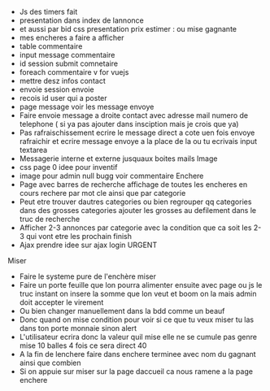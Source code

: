 - Js des timers fait 
- presentation dans index de lannonce 
- et aussi par bid css presentation prix estimer : ou mise gagnante
- mes encheres a faire a afficher 
- table commentaire 
- input message commentaire
- id session submit comnetaire 
- foreach commentaire v for vuejs
- mettre desz infos contact
- envoie session envoie
- recois id user qui a poster
- page message voir les message envoye
- Faire envoie message a droite contact avec adresse mail numero de telephone ( si ya pas ajouter dans insciption mais je crois que ya)
- Pas rafraischissement ecrire le message direct a cote uen fois envoye rafraichir et ecrire message envoye a la place de la ou tu ecrivais input textarea
- Messagerie interne et externe jusquaux boites mails
Image
- css page 0 idee pour inventif
- image pour admin null bugg voir commentaire 
Enchere
- Page avec barres de recherche affichage de toutes les encheres en cours rechere par mot cle ainsi que par categorie
- Peut etre trouver dautres categories ou bien regrouper qq categories dans des grosses categories ajouter les grosses au defilement dans le truc de recherche
- Afficher 2-3 annonces par categorie avec la condition que ca soit les 2-3 qui vont etre les prochain finish
- Ajax prendre idee sur ajax login URGENT



Miser
- Faire le systeme pure de l'enchère miser 
- Faire un porte feuille que lon pourra alimenter ensuite avec page ou js le truc instant on insere la somme que lon veut et boom on la mais admin doit accepter le virement
- Ou bien changer manuellement dans la bdd comme un beauf
- Donc quand on mise condition pour voir si ce que tu veux miser tu las dans ton porte monnaie sinon alert
- L'utilisateur ecrira donc la valeur quil mise elle ne se cumule pas genre mise 10 balles 4 fois ce sera direct 40  
- A la fin de lenchere faire dans enchere terminee avec nom du gagnant ainsi que combien 
- Si on appuie sur miser sur la page daccueil ca nous ramene a la page enchere 
